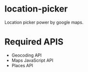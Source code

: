 # location-picker
Location picker power by google maps.
# Required APIS
- Geocoding API	
- Maps JavaScript API	
- Places API	
